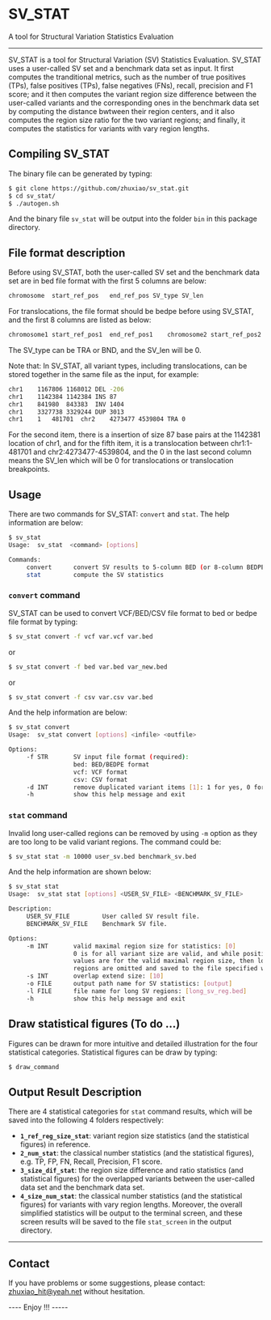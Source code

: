 # SV_STAT
A tool for Structural Variation Statistics Evaluation

-------------------
SV_STAT is a tool for Structural Variation (SV) Statistics Evaluation. SV_STAT uses a user-called SV set and a benchmark data set as input. It first computes the tranditional metrics, such as the number of true positives (TPs), false positives (TPs), false negatives (FNs), recall, precision and F1 score; and it then computes the variant region size difference between the user-called variants and the corresponding ones in the benchmark data set by computing the distance bwtween their region centers, and it also computes the region size ratio for the two variant regions; and finally, it computes the statistics for variants with vary region lengths.


## Compiling SV_STAT

The binary file can be generated by typing:
```sh
$ git clone https://github.com/zhuxiao/sv_stat.git
$ cd sv_stat/
$ ./autogen.sh
```
And the binary file `sv_stat` will be output into the folder `bin` in this package directory.

## File format description

Before using SV_STAT, both the user-called SV set and the benchmark data set are in bed file format with the first 5 columns are below:
```sh
chromosome	start_ref_pos	end_ref_pos	SV_type	SV_len
```
For translocations, the file format should be bedpe before using SV_STAT, and the first 8 columns are listed as below:
```sh
chromosome1	start_ref_pos1	end_ref_pos1	chromosome2	start_ref_pos2	end_ref_pos2	SV_type	SV_len
```
The SV_type can be TRA or BND, and the SV_len will be 0.

Note that: In SV_STAT, all variant types, including translocations, can be stored together in the same file as the input, for example:
```sh
chr1	1167806	1168012	DEL	-206
chr1	1142384	1142384	INS	87
chr1	841980	843383	INV	1404
chr1	3327738	3329244	DUP	3013
chr1	1	481701	chr2	4273477	4539804	TRA	0
```		
For the second item, there is a insertion of size 87 base pairs at the 1142381 location of chr1, and for the fifth item, it is a translocation between chr1:1-481701 and chr2:4273477-4539804, and the 0 in the last second column means the SV_len which will be 0 for translocations or translocation breakpoints.


## Usage
There are two commands for SV_STAT: `convert` and `stat`. The help information are below:
```sh
$ sv_stat
Usage:  sv_stat  <command> [options]

Commands:
     convert      convert SV results to 5-column BED (or 8-column BEDPE) file format
     stat         compute the SV statistics
```

### `convert` command
SV_STAT can be used to convert VCF/BED/CSV file format to bed or bedpe file format by typing:
```sh
$ sv_stat convert -f vcf var.vcf var.bed
```
or
```sh
$ sv_stat convert -f bed var.bed var_new.bed
```
or
```sh
$ sv_stat convert -f csv var.csv var.bed
```

And the help information are below:
```sh
$ sv_stat convert
Usage:  sv_stat convert [options] <infile> <outfile>

Options:
     -f STR       SV input file format (required):
                  bed: BED/BEDPE format
                  vcf: VCF format
                  csv: CSV format
     -d INT       remove duplicated variant items [1]: 1 for yes, 0 for no
     -h           show this help message and exit
```

### `stat` command
Invalid long user-called regions can be removed by using `-m` option as they are too long to be valid variant regions. The command could be:
```sh
$ sv_stat stat -m 10000 user_sv.bed benchmark_sv.bed 
```
And the help information are shown below:
```sh
$ sv_stat stat
Usage:  sv_stat stat [options] <USER_SV_FILE> <BENCHMARK_SV_FILE>

Description:
     USER_SV_FILE         User called SV result file.
     BENCHMARK_SV_FILE    Benchmark SV file.

Options:
     -m INT       valid maximal region size for statistics: [0]
                  0 is for all variant size are valid, and while positive
                  values are for the valid maximal region size, then longer
                  regions are omitted and saved to the file specified with -l
     -s INT       overlap extend size: [10]
     -o FILE      output path name for SV statistics: [output]
     -l FILE      file name for long SV regions: [long_sv_reg.bed]
     -h           show this help message and exit
```


## Draw statistical figures (To do ...)
Figures can be drawn for more intuitive and detailed illustration for the four statistical categories. Statistical figures can be draw by typing:
```sh
$ draw_command
```


## Output Result Description
There are 4 statistical categories for `stat` command results, which will be saved into the following 4 folders respectively:
* __`1_ref_reg_size_stat`__: variant region size statistics (and the statistical figures) in reference.
* __`2_num_stat`__: the classical number statistics (and the statistical figures), e.g. TP, FP, FN, Recall, Precision, F1 score.
* __`3_size_dif_stat`__: the region size difference and ratio statistics (and statistical figures) for the overlapped variants between the user-called data set and the benchmark data set.
* __`4_size_num_stat`__: the classical number statistics (and the statistical figures) for variants with vary region lengths.
Moreover, the overall simplified statistics will be output to the terminal screen, and these screen results will be saved to the file `stat_screen` in the output directory.


------------------------------------------------------------------------------
## Contact
If you have problems or some suggestions, please contact: zhuxiao_hit@yeah.net without hesitation.

---- Enjoy !!! -----


